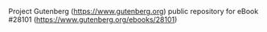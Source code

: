 Project Gutenberg (https://www.gutenberg.org) public repository for eBook #28101 (https://www.gutenberg.org/ebooks/28101)
